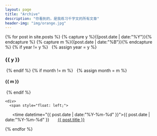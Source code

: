 ```yaml
---
layout: page
title: "Archive"
description: "你看到的，是我练习千字文的所有文章"
header-img: "img/orange.jpg"
---
```


<div>
{% for post in site.posts %}
  {% capture y %}{{post.date | date:"%Y"}}{% endcapture %}
  {% capture m %}{{post.date | date:"%B"}}{% endcapture %}
  {% if year != y %}
   {% assign year = y %}
   <h3 href="#{{ y }}"><a id="{{ y }}">{{ y }}</a></h3>
  {% endif %}
  {% if month != m %}
   {% assign month = m %}
   <h4 href="#{{ m }}"><a id="{{ m }}, {{ y }}">{{ m }}</a></h4>
  {% endif %}

    <div>
      <span style="float: left;">
        <time datetime="{{ post.date | date:"%Y-%m-%d" }}">{{ post.date | date:"%Y-%m-%d" }}</time>
        <a href="{{ post.url }}" title="{{ post.title }}">{{ post.title }}</a>
      </span>
    </div>
    <div style="clear: both;"></div>
{% endfor %}
</div>

